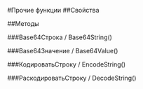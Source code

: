 
#Прочие функции
##Свойства
    
##Методы
    
###Base64Строка / Base64String()
    
###Base64Значение / Base64Value()
    
###КодироватьСтроку / EncodeString()
    
###РаскодироватьСтроку / DecodeString()
    